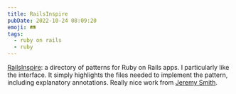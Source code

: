 ```yaml
---
title: RailsInspire
pubDate: 2022-10-24 08:09:20
emoji: 🛤
tags:
  - ruby on rails
  - ruby
---
```


[RailsInspire](https://railsinspire.com/): a directory of patterns for Ruby on Rails apps. I particularly like the interface. It simply highlights the files needed to implement the pattern, including explanatory annotations. Really nice work from [Jeremy Smith](https://jeremysmith.co/).
